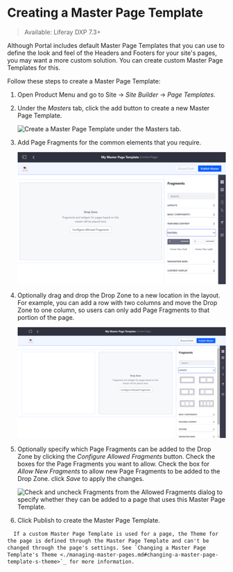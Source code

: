 # Creating a Master Page Template

> Available: Liferay DXP 7.3+

Although Portal includes default Master Page Templates that you can use to define the look and feel of the Headers and Footers for your site's pages, you may want a more custom solution. You can create custom Master Page Templates for this.

Follow these steps to create a Master Page Template:

1. Open Product Menu and go to Site &rarr; *Site Builder* &rarr; *Page Templates*.
1. Under the *Masters* tab, click the add button to create a new Master Page Template.

    ![Create a Master Page Template under the Masters tab.](./creating-a-master-page-template/images/01.png)

1. Add Page Fragments for the common elements that you require.

    ![Add the Master Page Template's common elements from the Footers and Navigation Bars sections.](./creating-a-master-page-template/images/02.png)

1. Optionally drag and drop the Drop Zone to a new location in the layout. For example, you can add a row with two columns and move the Drop Zone to one column, so users can only add Page Fragments to that portion of the page.

    ![You can move the Drop Zone to control where users can add Page Fragments.](./creating-a-master-page-template/images/03.png)

1. Optionally specify which Page Fragments can be added to the Drop Zone by clicking the *Configure Allowed Fragments* button. Check the boxes for the Page Fragments you want to allow. Check the box for *Allow New Fragments* to allow new Page Fragments to be added to the Drop Zone. click *Save* to apply the changes.

    ![Check and uncheck Fragments from the Allowed Fragments dialog to specify whether they can be added to a page that uses this Master Page Template.](./creating-a-master-page-template/images/04.png)

1. Click Publish to create the Master Page Template.

```note::
  If a custom Master Page Template is used for a page, the Theme for the page is defined through the Master Page Template and can't be changed through the page's settings. See `Changing a Master Page Template's Theme <./managing-master-pages.md#changing-a-master-page-template-s-theme>`_ for more information.
```
